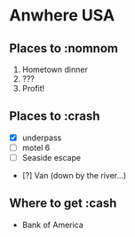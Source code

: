 # Anwhere USA

## Places to :nomnom
1. Hometown dinner
2. ???
3. Profit!

## Places to :crash
- [x] underpass
- [ ] motel 6
- [ ] Seaside escape
- [?] Van (down by the river...)

## Where to get :cash
* Bank of America
